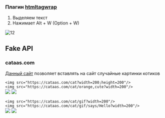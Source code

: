 ### Плагин [htmltagwrap](https://marketplace.visualstudio.com/items?itemName=bradgashler.htmltagwrap)

1. Выделяем текст
2. Нажимает Alt + W (Option + W)
   
![12](https://ucarecdn.com/749b848f-3415-4a77-99d8-f192960a0ff3/)

## Fake API

### cataas.com

[Данный сайт](https://cataas.com/) позволяет вставлять на сайт случайные картинки котиков

`<img src="https://cataas.com/cat?width=200;height=200"/>`  
`<img src="https://cataas.com/cat/orange,cute?width=200"/>`  
<img src="https://cataas.com/cat/orange,cute?width=200"/>
<img src="https://cataas.com/cat?width=200;height=200"/>

`<img src="https://cataas.com/cat/gif?width=200"/>`  
`<img src="https://cataas.com/cat/gif/says/Hello?width=200"/>`  
<img src="https://cataas.com/cat/gif?width=200"/>
<img src="https://cataas.com/cat/gif?width=200"/>